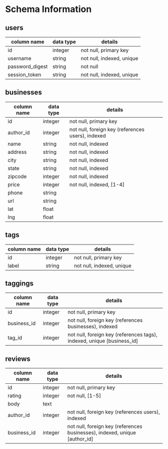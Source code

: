 # Schema Information

## users
column name     | data type | details
----------------|-----------|-----------------------
id              | integer   | not null, primary key
username        | string    | not null, indexed, unique
password_digest | string    | not null
session_token   | string    | not null, indexed, unique

## businesses
column name | data type | details
------------|-----------|-----------------------
id          | integer   | not null, primary key
author_id   | integer   | not null, foreign key (references users), indexed
name        | string    | not null, indexed
address     | string    | not null, indexed
city        | string    | not null, indexed
state       | string    | not null, indexed
zipcode     | integer   | not null, indexed
price       | integer   | not null, indexed, [1-4]
phone       | string    |
url         | string    |
lat         | float     |
lng         | float     |

## tags
column name | data type | details
------------|-----------|-----------------------
id          | integer   | not null, primary key
label       | string    | not null, indexed, unique

## taggings
column name | data type | details
------------|-----------|-----------------------
id          | integer   | not null, primary key
business_id | integer   | not null, foreign key (references businesses), indexed
tag_id      | integer   | not null, foreign key (references tags), indexed, unique [business_id]

## reviews
column name | data type | details
------------|-----------|-----------------------
id          | integer   | not null, primary key
rating      | integer   | not null, [1-5]
body        | text      |
author_id   | integer   | not null, foreign key (references users), indexed
business_id | integer   | not null, foreign key (references businesses), indexed, unique [author_id]
